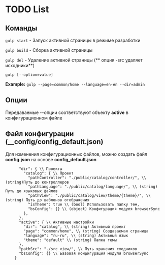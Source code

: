 # TODO List

## Команды

`gulp start` - Запуск активной страницы в режиме разработки

`gulp build` - Сборка активной страницы

`gulp del` - Удаление активной страницы (** опция -src удаляет исходники**)

`gulp [--option=value]`

**Example:** `gulp --page=common/home --language=en-en --dir=admin`

## Опции

Передаваемые --опции соответствуют объекту **active** в конфигурационном файле

## Файл конфигурации (\_\_config/config_default.json)

Для изменения конфигурационных файлов, можно создать файл **config.json** на основе **config_default.json**

```{
      "dir": { \\ Проекты
        "catalog": { \\ Проект
          "pathController": "./public/catalog/controller/", \\ (string)Путь до контроллеров
          "pathLanguage": "./public/catalog/language/", \\ (string) Путь до языковых файлов
          "pathView": "./public/catalog/view/theme/{theme}/", \\ (string) Путь до шаблонов отображения
          "isTheme": true \\ (bool) Использовать папку тем,
          "bsConfig": {} \\ (object) Конфигурация модуля browserSync
        },
      },
      "active": { \\ Активные настройки
        "dir": "catalog", \\ (string) Активный проект
        "page": "common/home", \\ (string) Создаваемая страница
        "language": "ru-ru", \\ (string) Активный язык
        "theme": "default" \\ (string) Папка темы
      },
      "pathSrc": "./src_view/", \\ Путь хранения сходников
      "bsConfig": {} \\ Базовая конфигурация модуля browserSync
    }
```

